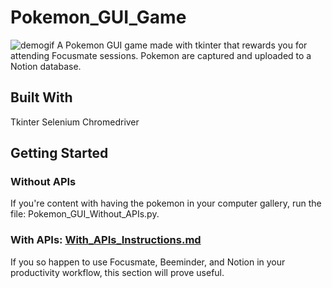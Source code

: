 # Pokemon_GUI_Game
![demogif](https://github.com/jlpython65/Pokemon_GUI_Game1/blob/main/ReadMe/demo.gif)
A Pokemon GUI game made with tkinter that rewards you for attending Focusmate sessions. Pokemon are captured and uploaded to a Notion database.

## Built With
Tkinter
Selenium
	Chromedriver

## Getting Started
### Without APIs
If you're content with having the pokemon in your computer gallery, run the file: Pokemon_GUI_Without_APIs.py.
### With APIs: [With_APIs_Instructions.md](https://github.com/jlpython65/Pokemon_GUI_Game1/blob/main/With_API_Instructions)
If you so happen to use Focusmate, Beeminder, and Notion in your productivity workflow, this section will prove useful. 
